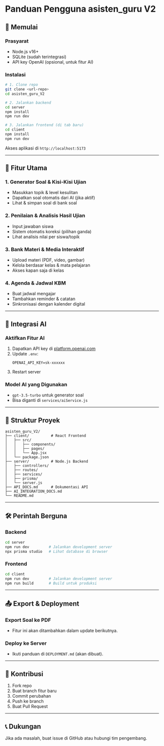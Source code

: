 # Panduan Pengguna asisten_guru V2

## 🚀 Memulai

### Prasyarat
- Node.js v16+
- SQLite (sudah terintegrasi)
- API key OpenAI (opsional, untuk fitur AI)

### Instalasi
```bash
# 1. Clone repo
git clone <url-repo>
cd asisten_guru_V2

# 2. Jalankan backend
cd server
npm install
npm run dev

# 3. Jalankan frontend (di tab baru)
cd client
npm install
npm run dev
```

Akses aplikasi di `http://localhost:5173`

---

## 🧠 Fitur Utama

### 1. Generator Soal & Kisi-Kisi Ujian
- Masukkan topik & level kesulitan
- Dapatkan soal otomatis dari AI (jika aktif)
- Lihat & simpan soal di bank soal

### 2. Penilaian & Analisis Hasil Ujian
- Input jawaban siswa
- Sistem otomatis koreksi (pilihan ganda)
- Lihat analisis nilai per siswa/topik

### 3. Bank Materi & Media Interaktif
- Upload materi (PDF, video, gambar)
- Kelola berdasar kelas & mata pelajaran
- Akses kapan saja di kelas

### 4. Agenda & Jadwal KBM
- Buat jadwal mengajar
- Tambahkan reminder & catatan
- Sinkronisasi dengan kalender digital

---

## 🔧 Integrasi AI

### Aktifkan Fitur AI
1. Dapatkan API key di [platform.openai.com](https://platform.openai.com/account/api-keys)
2. Update `.env`:
   ```
   OPENAI_API_KEY=sk-xxxxxx
   ```
3. Restart server

### Model AI yang Digunakan
- `gpt-3.5-turbo` untuk generator soal
- Bisa diganti di `services/aiService.js`

---

## 📁 Struktur Proyek

```
asisten_guru_V2/
├── client/          # React Frontend
│   ├── src/
│   │   ├── components/
│   │   ├── pages/
│   │   └── App.jsx
│   └── package.json
├── server/          # Node.js Backend
│   ├── controllers/
│   ├── routes/
│   ├── services/
│   ├── prisma/
│   └── server.js
├── API_DOCS.md      # Dokumentasi API
├── AI_INTEGRATION_DOCS.md
└── README.md
```

---

## 🛠️ Perintah Berguna

### Backend
```bash
cd server
npm run dev         # Jalankan development server
npx prisma studio   # Lihat database di browser
```

### Frontend
```bash
cd client
npm run dev         # Jalankan development server
npm run build       # Build untuk produksi
```

---

## 📤 Export & Deployment

### Export Soal ke PDF
- Fitur ini akan ditambahkan dalam update berikutnya.

### Deploy ke Server
- Ikuti panduan di `DEPLOYMENT.md` (akan dibuat).

---

## 🤝 Kontribusi

1. Fork repo
2. Buat branch fitur baru
3. Commit perubahan
4. Push ke branch
5. Buat Pull Request

---

## 📞 Dukungan

Jika ada masalah, buat issue di GitHub atau hubungi tim pengembang.